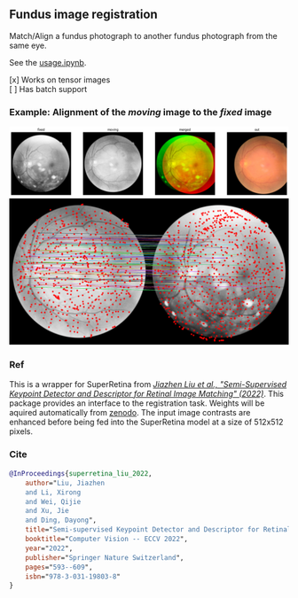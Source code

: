 ## Fundus image registration

Match/Align a fundus photograph to another fundus photograph from the same eye.

See the [usage.ipynb](usage.ipynb).

[x] Works on tensor images <br>
[ ] Has batch support

### Example: Alignment of the <i>moving</i> image to the <i>fixed</i> image
![Example](registration/image2.png)
![SuperPoints](registration/image1.png)

### Ref
This is a wrapper for SuperRetina from [<i>Jiazhen Liu et al., "Semi-Supervised Keypoint Detector and Descriptor for Retinal Image Matching" (2022)</i>](https://arxiv.org/abs/2207.07932). This package <!--clones the [official repository](https://github.com/ruc-aimc-lab/SuperRetina) and--> provides an interface to the registration task. Weights will be aquired automatically from [zenodo](https://zenodo.org/records/11241985/files/SuperRetina.pth). The input image contrasts are enhanced before being fed into the SuperRetina model at a size of 512x512 pixels.

### Cite
```bibtex
@InProceedings{superretina_liu_2022,
    author="Liu, Jiazhen
    and Li, Xirong
    and Wei, Qijie
    and Xu, Jie
    and Ding, Dayong",
    title="Semi-supervised Keypoint Detector and Descriptor for Retinal Image Matching",
    booktitle="Computer Vision -- ECCV 2022",
    year="2022",
    publisher="Springer Nature Switzerland",
    pages="593--609",
    isbn="978-3-031-19803-8"
}
```